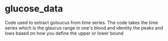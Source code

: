 # glucose_data
Code used to extract goloucus from time series.
The code takes the time series which is the glaucus range in one's blood and identity the peaks and lows based on how you define the upper or lower bound 
